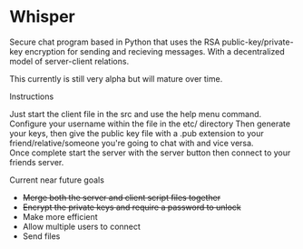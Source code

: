 Whisper
=======

Secure chat program based in Python that uses the RSA public-key/private-key
encryption for sending and recieving messages.  With a decentralized model 
of server-client relations.

This currently is still very alpha but will mature over time.

Instructions

Just start the client file in the src and use the help menu command.
Configure your username within the file in the etc/ directory
Then generate your keys, then give the public key file with a .pub extension to your friend/relative/someone you're going to chat with and vice versa.  
Once complete start the server with the server button then connect to your friends server.

Current near future goals
- ~~Merge both the server and client script files together~~
- ~~Encrypt the private keys and require a password to unlock~~
- Make more efficient
- Allow multiple users to connect
- Send files

